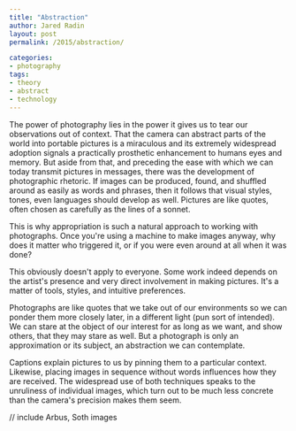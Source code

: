 ```yaml
---
title: "Abstraction"
author: Jared Radin
layout: post
permalink: /2015/abstraction/

categories:
- photography
tags:
- theory
- abstract
- technology
---
```

The power of photography lies in the power it gives us to tear our observations out of context. That the camera can abstract parts of the world into portable pictures is a miraculous and its extremely widespread adoption signals a practically prosthetic enhancement to humans eyes and memory. But aside from that, and preceding the ease with which we can today transmit pictures in messages, there was the development of photographic rhetoric. If images can be produced, found, and shuffled around as easily as words and phrases, then it follows that visual styles, tones, even languages should develop as well. Pictures are like quotes, often chosen as carefully as the lines of a sonnet. 
 
This is why appropriation is such a natural approach to working with photographs. Once you're using a machine to make images anyway, why does it matter who triggered it, or if you were even around at all when it was done?

This obviously doesn't apply to everyone. Some work indeed depends on the artist's presence and very direct involvement in making pictures. It's a matter of tools, styles, and intuitive preferences. 

Photographs are like quotes that we take out of our environments so we can ponder them more closely later, in a different light (pun sort of intended). We can stare at the object of our interest for as long as we want, and show others, that they may stare as well. But a photograph is only an approximation or its subject, an abstraction we can contemplate. 

Captions explain pictures to us by pinning them to a particular context. Likewise, placing images in sequence without words influences how they are received. The widespread use of both techniques speaks to the unruliness of individual images, which turn out to be much less concrete than the camera's precision makes them seem. 

// include Arbus, Soth images
